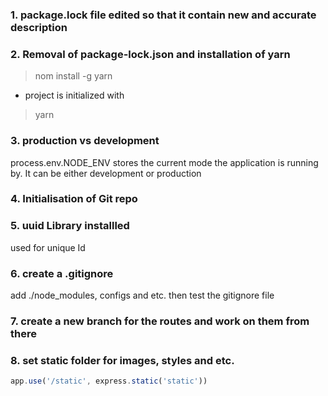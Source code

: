 ### 1. package.lock file edited so that it contain new and accurate description
### 2. Removal of package-lock.json and installation of yarn 
> nom install -g yarn
- project is initialized with
> yarn

### 3. production vs development
process.env.NODE_ENV stores the current mode the application is running by. It can be either development or production

### 4. Initialisation of Git repo

### 5. uuid Library installled
used for unique Id

### 6. create a .gitignore
add ./node_modules, configs and etc.
then test the gitignore file

### 7. create a new branch for the routes and work on them from there

### 8. set static folder for images, styles and etc.

```js
app.use('/static', express.static('static'))
```